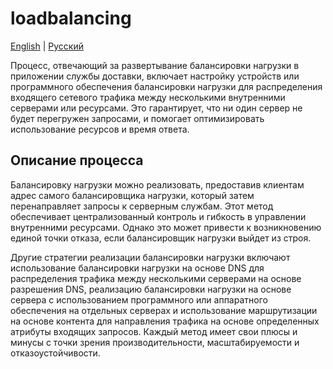 # loadbalancing

[English](loadbalancing.md) | [Русский](loadbalancing.ru.md)

Процесс, отвечающий за развертывание балансировки нагрузки в приложении службы доставки, включает настройку устройств или программного обеспечения балансировки нагрузки для распределения входящего сетевого трафика между несколькими внутренними серверами или ресурсами. Это гарантирует, что ни один сервер не будет перегружен запросами, и помогает оптимизировать использование ресурсов и время ответа.

## Описание процесса

Балансировку нагрузки можно реализовать, предоставив клиентам адрес самого балансировщика нагрузки, который затем перенаправляет запросы к серверным службам. Этот метод обеспечивает централизованный контроль и гибкость в управлении внутренними ресурсами. Однако это может привести к возникновению единой точки отказа, если балансировщик нагрузки выйдет из строя.

Другие стратегии реализации балансировки нагрузки включают использование балансировки нагрузки на основе DNS для распределения трафика между несколькими серверами на основе разрешения DNS, реализацию балансировки нагрузки на основе сервера с использованием программного или аппаратного обеспечения на отдельных серверах и использование маршрутизации на основе контента для направления трафика на основе определенных атрибуты входящих запросов. Каждый метод имеет свои плюсы и минусы с точки зрения производительности, масштабируемости и отказоустойчивости.
